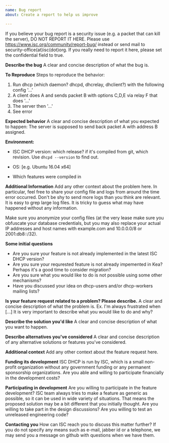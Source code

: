 ```yaml
---
name: Bug report
about: Create a report to help us improve

---
```


If you believe your bug report is a security issue (e.g. a packet that can kill the server), DO NOT
REPORT IT HERE. Please use https://www.isc.org/community/report-bug/ instead or send mail to
security-office(at)isc(dot)org. If you really need to report it here, please set the confidential
field to true.

**Describe the bug**
A clear and concise description of what the bug is.

**To Reproduce**
Steps to reproduce the behavior:
1. Run dhcp (which daemon? dhcpd, dhcrelay, dhclient?) with the following config '...'
2. A client does A and sends packet B with options C,D,E via relay F that does '...'
3. The server then '...'
4. See error

**Expected behavior**
A clear and concise description of what you expected to happen:
The server is supposed to send back packet A with address B assigned.

**Environment:**
 - ISC DHCP version: which release? if it's compiled from git, which revision. Use `dhcpd --version`
 to find out.
 
 - OS: [e.g. Ubuntu 16.04 x64]
 - Which features were compiled in

**Additional Information**
Add any other context about the problem here. In particular, feel free to share your config file and
logs from around the time error occurred. Don't be shy to send more logs than you think are
relevant. It is easy to grep large log files. It is tricky to guess what may have happened without
any information.

Make sure you anonymize your config files (at the very lease make sure you obfuscate your database
credentials, but you may also replace your actual IP addresses and host names with example.com
and 10.0.0.0/8 or 2001:db8::/32).

**Some initial questions**
- Are you sure your feature is not already implemented in the latest ISC DHCP version?
- Are you sure your requrested feature is not already impemented in Kea? Perhaps it's a good time
  to consider migration?
- Are you sure what you would like to do is not possible using some other mechanisms?
- Have you discussed your idea on dhcp-users and/or dhcp-workers mailing lists?

**Is your feature request related to a problem? Please describe.**
A clear and concise description of what the problem is. Ex. I'm always frustrated when [...]
It is very important to describe what you would like to do and why?

**Describe the solution you'd like**
A clear and concise description of what you want to happen.

**Describe alternatives you've considered**
A clear and concise description of any alternative solutions or features you've considered.

**Additional context**
Add any other context about the feature request here.

**Funding its development**
ISC DHCP is run by ISC, which is a small non-profit organization without any government funding or
any permanent sponsorship organizations. Are you able and willing to participate financially in the
development costs?

**Participating in development**
Are you willing to participate in the feature development? ISC team always tries to make a feature
as generic as possible, so it can be used in wide variety of situations. That means the proposed
solution may be a bit different that you initially thought. Are you willing to take part in the
design discussions? Are you willing to test an unreleased engineering code?

**Contacting you**
How can ISC reach you to discuss this matter further? If you do not specify any means such as
e-mail, jabber id or a telephone, we may send you a message on github with questions when we have
them.

